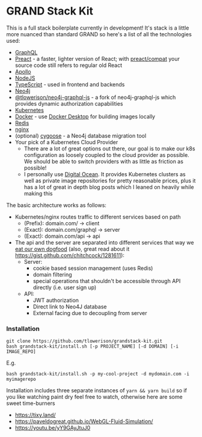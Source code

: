 # GRAND Stack Kit
This is a full stack boilerplate currently in development!
It's stack is a little more nuanced than standard GRAND so here's a list of all the technologies used:
- [GraphQL](https://graphql.org)
- [Preact](https://preactjs.com) - a faster, lighter version of React; with [preact/compat](https://preactjs.com/guide/v10/switching-to-preact) your source code still refers to regular old React
- [Apollo](https://www.apollographql.com)
- [NodeJS](https://nodejs.org)
- [TypeScript](https://www.typescriptlang.org) - used in frontend and backends
- [Neo4j](https://neo4j.com)
- [@tlowerison/neo4j-graphql-js](https://www.npmjs.com/package/@tlowerison/neo4j-graphql-js) - a fork of neo4j-graphql-js which provides dynamic authorization capabilities
- [Kubernetes](https://kubernetes.io)
- [Docker](https://www.docker.com) - use [Docker Desktop](https://www.docker.com/products/docker-desktop) for building images locally
- [Redis](https://docs.redislabs.com/latest/rs/references/client_references/client_nodejs)
- [nginx](https://www.nginx.com)
- (optional) [cygoose](https://github.com/tlowerison/cygoose/) - a Neo4j database migration tool
- Your pick of a Kubernetes Cloud Provider
  - There are a lot of great options out there, our goal is to make our k8s configuration as loosely coupled to the cloud provider as possible. We should be able to switch providers with as little as friction as possible!
  - I personally use [Digital Ocean](https://www.digitalocean.com). It provides Kubernetes clusters as well as private image repositories for pretty reasonable prices, plus it has a lot of great in depth blog posts which I leaned on heavily while making this

The basic architecture works as follows:
- Kubernetes/nginx routes traffic to different services based on path
  - (Prefix): domain.com/ -> client
  - (Exact): domain.com/graphql -> server
  - (Exact): domain.com/api -> api
- The api and the server are separated into different services that way we [eat our own dogfood](https://en.wikipedia.org/wiki/Eating_your_own_dog_food) (also, great read about it https://gist.github.com/chitchcock/1281611):
  - Server:
    - cookie based session management (uses Redis)
    - domain filtering
    - special operations that shouldn't be accessible through API directly (i.e. user sign up)
  - API:
    - JWT authorization
    - Direct link to Neo4J database
    - External facing due to decoupling from server

### Installation
```
git clone https://github.com/tlowerison/grandstack-kit.git
bash grandstack-kit/install.sh [-p PROJECT_NAME] [-d DOMAIN] [-i IMAGE_REPO]
```
E.g.
```
bash grandstack-kit/install.sh -p my-cool-project -d mydomain.com -i myimagerepo
```
Installation includes three separate instances of `yarn && yarn build` so if you like watching paint dry feel free to watch, otherwise here are some sweet time-burners
- https://tixy.land/
- https://paveldogreat.github.io/WebGL-Fluid-Simulation/
- https://youtu.be/yY9GAyJtuJ0
